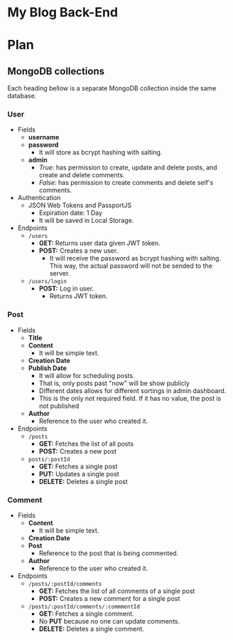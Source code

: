 # My Blog Back-End

# Plan

## MongoDB collections

Each heading bellow is a separate MongoDB collection inside the same database.

### User

- Fields
  - **username**
  - **password**
    - It will store as bcrypt hashing with salting.
  - **admin**
    - _True_: has permission to create, update and delete posts, and create and delete comments.
    - _False_: has permission to create comments and delete self's comments.
- Authentication
  - JSON Web Tokens and PassportJS
    - Expiration date: 1 Day
    - It will be saved in Local Storage.
- Endpoints
  - `/users`
    - **GET:** Returns user data given JWT token.
    - **POST:** Creates a new user.
      - It will receive the password as bcrypt hashing with salting. This way, the actual password will not be sended to the server.
  - `/users/login`
    - **POST:** Log in user.
      - Returns JWT token.

### Post

- Fields
  - **Title**
  - **Content**
    - It will be simple text.
  - **Creation Date**
  - **Publish Date**
    - It will allow for scheduling posts.
    - That is, only posts past "now" will be show publicly
    - Different dates allows for different sortings in admin dashboard.
    - This is the only not required field. If it has no value, the post is not published
  - **Author**
    - Reference to the user who created it.
- Endpoints
  - `/posts`
    - **GET:** Fetches the list of all posts
    - **POST:** Creates a new post
  - `posts/:postId`
    - **GET:** Fetches a single post
    - **PUT:** Updates a single post
    - **DELETE:** Deletes a single post

### Comment

- Fields
  - **Content**
    - It will be simple text.
  - **Creation Date**
  - **Post**
    - Reference to the post that is being commented.
  - **Author**
    - Reference to the user who created it.
- Endpoints
  - `/posts/:postId/comments`
    - **GET:** Fetches the list of all comments of a single post
    - **POST:** Creates a new comment for a single post
  - `/posts/:postId/comments/:commmentId`
    - **GET:** Fetches a single comment.
    - No **PUT** because no one can update comments.
    - **DELETE:** Deletes a single comment.
